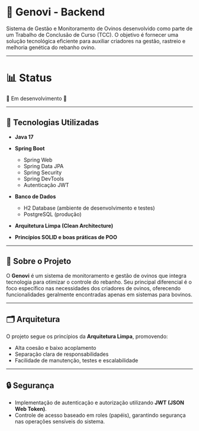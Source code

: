 # 🐑 Genovi - Backend

Sistema de Gestão e Monitoramento de Ovinos desenvolvido como parte de um Trabalho de Conclusão de Curso (TCC). O objetivo é fornecer uma solução tecnológica eficiente para auxiliar criadores na gestão, rastreio e melhoria genética do rebanho ovino.

---
# 📊 Status

🚧 Em desenvolvimento 🚧

---

## 🚀 Tecnologias Utilizadas

- **Java 17**
- **Spring Boot**
  - Spring Web
  - Spring Data JPA
  - Spring Security
  - Spring DevTools
  - Autenticação JWT
    
- **Banco de Dados**
  - H2 Database (ambiente de desenvolvimento e testes)
  - PostgreSQL (produção)
- **Arquitetura Limpa (Clean Architecture)**
- **Princípios SOLID e boas práticas de POO**

---

## 🐏 Sobre o Projeto

O **Genovi** é um sistema de monitoramento e gestão de ovinos que integra tecnologia para otimizar o controle do rebanho. Seu principal diferencial é o foco específico nas necessidades dos criadores de ovinos, oferecendo funcionalidades geralmente encontradas apenas em sistemas para bovinos.

---

## 🗂️ Arquitetura

O projeto segue os princípios da **Arquitetura Limpa**, promovendo:

- Alta coesão e baixo acoplamento
- Separação clara de responsabilidades
- Facilidade de manutenção, testes e escalabilidade

---

## 🔒 Segurança

- Implementação de autenticação e autorização utilizando **JWT (JSON Web Token)**.
- Controle de acesso baseado em roles (papéis), garantindo segurança nas operações sensíveis do sistema.
